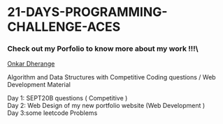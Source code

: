 # 21-DAYS-PROGRAMMING-CHALLENGE-ACES

### Check out my Porfolio to know more about my work !!!\
[Onkar Dherange](onkar.netlify.app)

Algorithm and Data Structures with Competitive Coding questions / Web Development Material

Day 1: SEPT20B questions ( Competitive )\
Day 2: Web Design of my new portfolio website (Web Development )\
Day 3:some leetcode Problems
